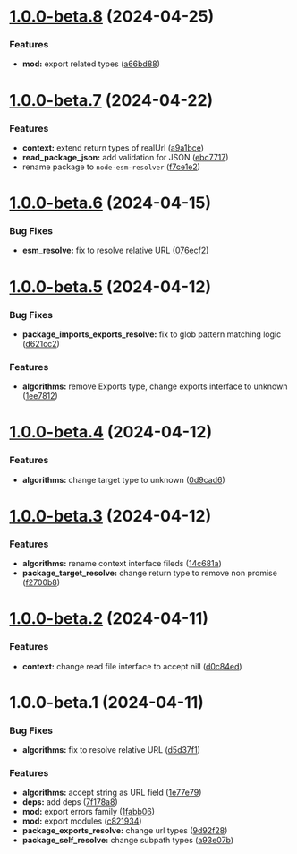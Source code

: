 # [1.0.0-beta.8](https://github.com/TomokiMiyauci/node-esm-resolver/compare/1.0.0-beta.7...1.0.0-beta.8) (2024-04-25)


### Features

* **mod:** export related types ([a66bd88](https://github.com/TomokiMiyauci/node-esm-resolver/commit/a66bd88aeab93e2399bea2adbd7e89b881fd8e8a))

# [1.0.0-beta.7](https://github.com/TomokiMiyauci/node-esm-resolution/compare/1.0.0-beta.6...1.0.0-beta.7) (2024-04-22)


### Features

* **context:** extend return types of realUrl ([a9a1bce](https://github.com/TomokiMiyauci/node-esm-resolution/commit/a9a1bce87d7e7eda189b9ee69b00136e88a0781d))
* **read_package_json:** add validation for JSON ([ebc7717](https://github.com/TomokiMiyauci/node-esm-resolution/commit/ebc7717b65fee966be12f865e6c772cf67a844c1))
* rename package to `node-esm-resolver` ([f7ce1e2](https://github.com/TomokiMiyauci/node-esm-resolution/commit/f7ce1e26cb8591cd6a00ae296d8b5a821e417d53))

# [1.0.0-beta.6](https://github.com/TomokiMiyauci/node-esm-resolution/compare/1.0.0-beta.5...1.0.0-beta.6) (2024-04-15)


### Bug Fixes

* **esm_resolve:** fix to resolve relative URL ([076ecf2](https://github.com/TomokiMiyauci/node-esm-resolution/commit/076ecf272eeb3258bd6c68a15ea59c35493043b2))

# [1.0.0-beta.5](https://github.com/TomokiMiyauci/node-esm-resolution/compare/1.0.0-beta.4...1.0.0-beta.5) (2024-04-12)


### Bug Fixes

* **package_imports_exports_resolve:** fix to glob pattern matching logic ([d621cc2](https://github.com/TomokiMiyauci/node-esm-resolution/commit/d621cc2a9cc03b392cf835460287323c9250b449))


### Features

* **algorithms:** remove Exports type, change exports interface to unknown ([1ee7812](https://github.com/TomokiMiyauci/node-esm-resolution/commit/1ee78122900d6964c3d925664261cca4284938d1))

# [1.0.0-beta.4](https://github.com/TomokiMiyauci/node-esm-resolution/compare/1.0.0-beta.3...1.0.0-beta.4) (2024-04-12)


### Features

* **algorithms:** change target type to unknown ([0d9cad6](https://github.com/TomokiMiyauci/node-esm-resolution/commit/0d9cad67b5afb73971f10150af536a8779c0226d))

# [1.0.0-beta.3](https://github.com/TomokiMiyauci/node-esm-resolution/compare/1.0.0-beta.2...1.0.0-beta.3) (2024-04-12)


### Features

* **algorithms:** rename context interface fileds ([14c681a](https://github.com/TomokiMiyauci/node-esm-resolution/commit/14c681ae39957e360f4278f2fc67fd8a5e382b12))
* **package_target_resolve:** change return type to remove non promise ([f2700b8](https://github.com/TomokiMiyauci/node-esm-resolution/commit/f2700b87fa281e2a6ecc72cad96905af62491745))

# [1.0.0-beta.2](https://github.com/TomokiMiyauci/node-esm-resolution/compare/1.0.0-beta.1...1.0.0-beta.2) (2024-04-11)


### Features

* **context:** change read file interface to accept nill ([d0c84ed](https://github.com/TomokiMiyauci/node-esm-resolution/commit/d0c84ed34a23f2754016dfdb2c82be7d64fff20c))

# 1.0.0-beta.1 (2024-04-11)


### Bug Fixes

* **algorithms:** fix to resolve relative URL ([d5d37f1](https://github.com/TomokiMiyauci/node-esm-resolution/commit/d5d37f1322ea3432227d458810aaa6e5f3d04099))


### Features

* **algorithms:** accept string as URL field ([1e77e79](https://github.com/TomokiMiyauci/node-esm-resolution/commit/1e77e79e65039c95434cec29b0a2294f93950ee5))
* **deps:** add deps ([7f178a8](https://github.com/TomokiMiyauci/node-esm-resolution/commit/7f178a86d2c654f8cddd19033df3dc8e7d64e3b4))
* **mod:** export errors family ([1fabb06](https://github.com/TomokiMiyauci/node-esm-resolution/commit/1fabb06e3a380fb1289986dbb050c8b5e5b7ffb3))
* **mod:** export modules ([c821934](https://github.com/TomokiMiyauci/node-esm-resolution/commit/c821934561de0ca600b374cac9b336add8f1b331))
* **package_exports_resolve:** change url types ([9d92f28](https://github.com/TomokiMiyauci/node-esm-resolution/commit/9d92f285d76be4ce26c3f060e19241b9cd5a02e6))
* **package_self_resolve:** change subpath types ([a93e07b](https://github.com/TomokiMiyauci/node-esm-resolution/commit/a93e07b2fc8caf01045636ec90981c06a1267586))
